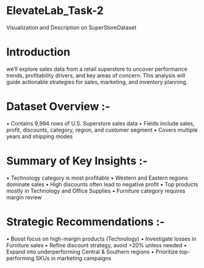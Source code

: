 # ElevateLab_Task-2
Visualization and Description on SuperStoreDataset

# Introduction
we’ll explore sales data from a retail superstore to uncover performance trends, profitability drivers, and key areas of concern. This analysis will guide actionable strategies for sales, marketing, and inventory planning.

# Dataset Overview :- 
•	Contains 9,994 rows of U.S. Superstore sales data
•	Fields include sales, profit, discounts, category, region, and customer segment
•	Covers multiple years and shipping modes

# Summary of Key Insights :-
•	Technology category is most profitable
•	Western and Eastern regions dominate sales
•	High discounts often lead to negative profit
•	Top products mostly in Technology and Office Supplies
•	Furniture category requires margin review

# Strategic Recommendations :-
•	Boost focus on high-margin products (Technology)
•	Investigate losses in Furniture sales
•	Refine discount strategy, avoid >20% unless needed
•	Expand into underperforming Central & Southern regions
•	Prioritize top-performing SKUs in marketing campaigns
